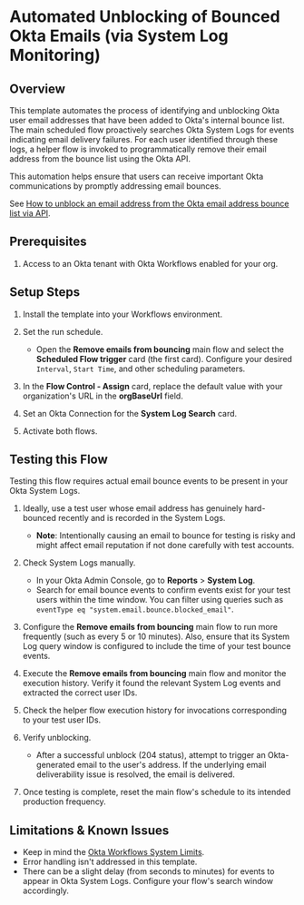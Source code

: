 # Automated Unblocking of Bounced Okta Emails (via System Log Monitoring)

## Overview

This template automates the process of identifying and unblocking Okta user email addresses that have been added to Okta's internal bounce list. The main scheduled flow proactively searches Okta System Logs for events indicating email delivery failures. For each user identified through these logs, a helper flow is invoked to programmatically remove their email address from the bounce list using the Okta API. 

This automation helps ensure that users can receive important Okta communications by promptly addressing email bounces. 

See [How to unblock an email address from the Okta email address bounce list via API](https://support.okta.com/help/s/article/How-to-unblock-an-email-address-from-the-Okta-email-address-bounce-list-via-API?).


## Prerequisites

1. Access to an Okta tenant with Okta Workflows enabled for your org. 


## Setup Steps

1. Install the template into your Workflows environment. 
2. Set the run schedule.
    - Open the **Remove emails from bouncing** main flow and select the **Scheduled Flow trigger** card (the first card). Configure your desired `Interval`, `Start Time`, and other scheduling parameters. 

3. In the **Flow Control - Assign** card, replace the default value with your organization's URL in the **orgBaseUrl** field.

4. Set an Okta Connection for the **System Log Search** card.

5. Activate both flows. 


## Testing this Flow

Testing this flow requires actual email bounce events to be present in your Okta System Logs. 

1. Ideally, use a test user whose email address has genuinely hard-bounced recently and is recorded in the System Logs.
    - **Note**: Intentionally causing an email to bounce for testing is risky and might affect email reputation if not done carefully with test accounts. 

2. Check System Logs manually.
    - In your Okta Admin Console, go to **Reports** > **System Log**. 
    - Search for email bounce events to confirm events exist for your test users within the time window. You can filter using queries such as `eventType eq "system.email.bounce.blocked_email"`.

3. Configure the **Remove emails from bouncing** main flow to run more frequently (such as every 5 or 10 minutes). Also, ensure that its System Log query window is configured to include the time of your test bounce events. 

4. Execute the **Remove emails from bouncing** main flow and monitor the execution history. Verify it found the relevant System Log events and extracted the correct user IDs.
5. Check the helper flow execution history for invocations corresponding to your test user IDs.

6. Verify unblocking.
    -  After a successful unblock (204 status), attempt to trigger an Okta-generated email to the user's address. If the underlying email deliverability issue is resolved, the email is delivered. 

7. Once testing is complete, reset the main flow's schedule to its intended production frequency. 

## Limitations & Known Issues
- Keep in mind the [Okta Workflows System Limits](https://help.okta.com/wf/en-us/content/topics/workflows/workflows-system-limits.htm).
- Error handling isn't addressed in this template.
- There can be a slight delay (from seconds to minutes) for events to appear in Okta System Logs. Configure your flow's search window accordingly. 
